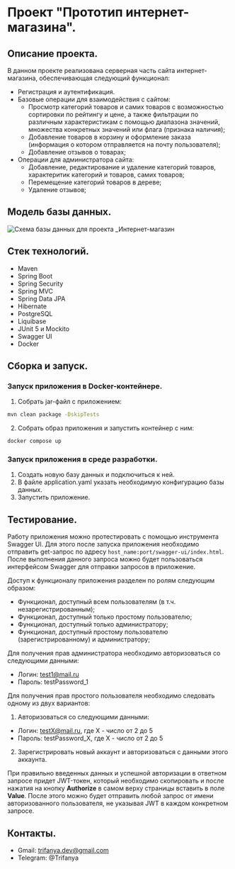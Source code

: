 # Проект "Прототип интернет-магазина".

## Описание проекта.
В данном проекте реализована серверная часть сайта интернет-магазина, обеспечивающая следующий функционал:
- Регистрация и аутентификация.
- Базовые операции для взаимодействия с сайтом:
  - Просмотр категорий товаров и самих товаров с возможностью сортировки по рейтингу и цене, а также фильтрации
 по различным характеристикам с помощью диапазона значений, множества конкретных значений или флага (признака наличия);
  - Добавление товаров в корзину и оформление заказа (информация о котором отправляется на почту пользователя);
  - Добавление отзывов о товарах;
- Операции для администратора сайта:
  - Добавление, редактирование и удаление категорий товаров, характеритик категорий и товаров, самих товаров;
  - Перемещение категорий товаров в дереве;
  - Удаление отзывов;

## Модель базы данных.
  ![Схема базы данных для проекта _Интернет-магазин](https://github.com/Trifanya/online-store/assets/80362982/a908b343-f3a1-4f0d-971d-f5140976377b)

## Стек технологий.
- Maven
- Spring Boot
- Spring Security
- Spring MVC
- Spring Data JPA
- Hibernate
- PostgreSQL
- Liquibase
- JUnit 5 и Mockito
- Swagger UI
- Docker

## Сборка и запуск.
### Запуск приложения в Docker-контейнере.
1. Собрать jar-файл с приложением:
```sh
mvn clean package -DskipTests
```
2. Собрать образ приложения и запустить контейнер с ним:
```sh
docker compose up
```
### Запуск приложения в среде разработки.
1. Создать новую базу данных и подключиться к ней.
2. В файле application.yaml указать необходимую конфигурацию базы данных.
3. Запустить приложение.

## Тестирование.
Работу приложения можно протестировать с помощью инструмента Swagger UI. Для этого после запуска приложения необходимо 
отправить get-запрос по адресу ```host_name:port/swagger-ui/index.html```. После выполнения данного запроса можно будет пользоваться 
интерфейсом Swagger для отправки запросов в приложение.
 
Доступ к функционалу приложения разделен по ролям следующим образом:
 - Функционал, доступный всем пользователям (в т.ч. незарегистрированным);
 - Функционал, доступный только простому пользователю;
 - Функционал, доступный только администратору;
 - Функционал, доступный простому пользователю (зарегистрированному) и администратору;

Для получения прав администратора необходимо авторизоваться со следующими данными:
- Логин: test1@mail.ru
- Пароль: testPassword_1

Для получения прав простого пользователя необходимо следовать одному из двух вариантов:
1. Авторизоваться со следующими данными:
  - Логин: testX@mail.ru, где X - число от 2 до 5
  - Пароль: testPassword_X, где X - число от 2 до 5
2. Зарегистрировать новый аккаунт и авторизоваться с данными этого аккаунта.

При правильно введенных данных и успешной авторизации в ответном запросе придет JWT-токен, который необходимо скопировать и после
нажатия на кнопку **Authorize** в самом верху страницы вставить в поле **Value**. После этого можно будет отправить любой запрос от имени
авторизованного пользователя, не указывая JWT в каждом конкретном запросе.
    
## Контакты.
- Gmail: trifanya.dev@gmail.com
- Telegram: @Trifanya
